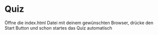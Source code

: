 # Quiz
Öffne die index.html Datei mit deinem gewünschten Browser, drücke den Start Button und schon startes das Quiz automatisch
